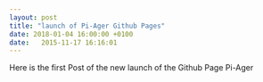 ```yaml
---
layout: post
title: "launch of Pi-Ager Github Pages"
date: 2018-01-04 16:00:00 +0100
date:   2015-11-17 16:16:01
---
```


Here is the first Post of the new launch of the Github Page Pi-Ager
